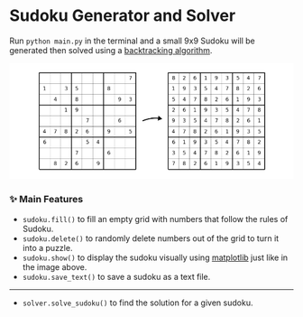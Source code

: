 # Sudoku Generator and Solver

Run `python main.py` in the terminal and a small 9x9 Sudoku will be generated then solved using a [backtracking algorithm](https://en.wikipedia.org/wiki/Sudoku_solving_algorithms).

![](Head.png)

### ✨ Main Features
+ `sudoku.fill()` to fill an empty grid with numbers that follow the rules of Sudoku.
+ `sudoku.delete()` to randomly delete numbers out of the grid to turn it into a puzzle.
+ `sudoku.show()` to display the sudoku visually using [matplotlib]() just like in the image above.
+ `sudoku.save_text()` to save a sudoku as a text file.
---
+ `solver.solve_sudoku()` to find the solution for a given sudoku.